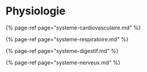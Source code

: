 # Physiologie

{% page-ref page="systeme-cardiovasculaire.md" %}

{% page-ref page="systeme-respiratoire.md" %}

{% page-ref page="systeme-digestif.md" %}

{% page-ref page="systeme-nerveux.md" %}



